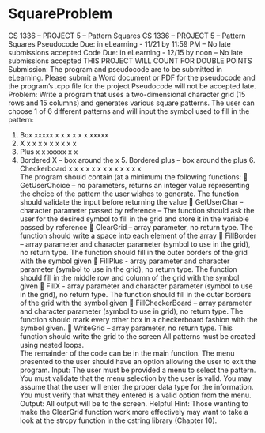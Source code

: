SquareProblem
=============

CS 1336 – PROJECT 5 – Pattern Squares 
CS 1336 – PROJECT 5 – Pattern Squares 
Pseudocode Due: in eLearning - 11/21 by 11:59 PM – No late submissions accepted 
Code Due:   in eLearning - 12/15 by noon – No late submissions accepted 
THIS PROJECT WILL COUNT FOR DOUBLE POINTS 
Submission: The program and pseudocode are to be submitted in eLearning.  Please submit a Word document or PDF for the pseudocode and the program’s .cpp file for the project Pseudocode will not be accepted late. 
Problem:  Write a program that uses a two-dimensional character grid (15 rows and 15 columns) and generates various square patterns.  The user can choose 1 of 6 different patterns and will input the symbol used to fill in the pattern: 
1. Box xxxxx x   x x   x x   x xxxxx  
2. X x   x  x x    x    x x  x   x  
3. Plus   x     x   xxxxx   x     x    
4. Bordered X – box around the x 5. Bordered plus – box around the plus 6. Checkerboard x x x  x x  x x x  x x  x x x   
The program should contain (at a minimum) the following functions: 
 GetUserChoice – no parameters, returns an integer value representing the choice of the pattern the user wishes to generate.  The function should validate the input before returning the value  GetUserChar – character parameter passed by reference – The function should ask the user for the desired symbol to fill in the grid and store it in the variable passed by reference  ClearGrid – array parameter, no return type. The function should write a space into each element of the array  FillBorder – array parameter and character parameter (symbol to use in the grid), no return type.  The function should fill in the outer borders of the grid with the symbol given  FillPlus - array parameter and character parameter (symbol to use in the grid), no return type.  The function should fill in the middle row and column of the grid with the symbol given  FillX - array parameter and character parameter (symbol to use in the grid), no return type.  The function should fill in the outer borders of the grid with the symbol given  FillCheckerBoard – array parameter and character parameter (symbol to use in grid), no return type.  The function should mark every other box in a checkerboard fashion with the symbol given.  WriteGrid – array parameter, no return type.  This function should write the grid to the screen 
All patterns must be created using nested loops.   
The remainder of the code can be in the main function.  The menu presented to the user should have an option allowing the user to exit the program. 
Input:  The user must be provided a menu to select the pattern.  You must validate that the menu selection by the user is valid.  You may assume that the user will enter the proper data type for the information.  You must verify that what they entered is a valid option from the menu. 
Output: All output will be to the screen. 
Helpful Hint:  Those wanting to make the ClearGrid function work more effectively may want to take a look at the strcpy function in the cstring library (Chapter 10). 
